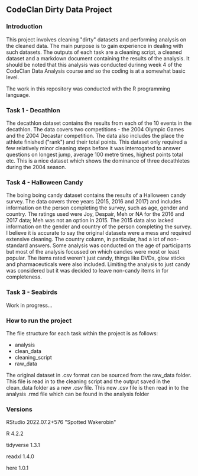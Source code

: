 ## CodeClan Dirty Data Project

### Introduction

This project involves cleaning "dirty" datasets and performing analysis on the cleaned data. 
The main purpose is to gain experience in dealing with such datasets. The outputs of each task are a cleaning script, a cleaned dataset and a markdown document containing the results of the analysis. It should be noted that this analysis was conducted durinng week 4 of the CodeClan Data Analysis course and so the coding is at a somewhat basic level. 
 
The work in this repository was conducted with the R programming language. 

### Task 1 - Decathlon
The decathlon dataset contains the results from each of the 10 events in the decathlon. The data covers two competitions - the 2004 Olympic Games and the 2004 Decastar competition. The data also includes the place the athlete finished ("rank") and their total points. 
This dataset only required a few relatively minor cleaning steps before it was interrogated to answer questions on longest jump, average 100 metre times, highest points total etc. 
This is a nice dataset which shows the dominance of three decathletes during the 2004 season. 

### Task 4 - Halloween Candy
The boing boing candy dataset contains the results of a Halloween candy survey. The data covers three years (2015, 2016 and 2017) and includes information on the person completing the survey, such as age, gender and country. The ratings used were Joy, Despair, Meh or NA for the 2016 and 2017 data; Meh was not an option in 2015. The 2015 data also lacked information on the gender and country of the person completing the survey.
I believe it is accurate to say the original datasets were a mess and required extensive cleaning. The country column, in particular, had a lot of non-standard answers. 
Some analysis was conducted on the age of participants but most of the analysis focussed on which candies were most or least popular. The items rated weren't just candy, things like DVDs, glow sticks and pharmaceuticals were also included. Limiting the analysis to just candy was considered but it was decided to leave non-candy items in for completeness. 

### Task 3 - Seabirds
Work in progress...

### How to run the project

The file structure for each task within the project is as follows:
- analysis
- clean_data
- cleaning_script
- raw_data

The original dataset in .csv format can be sourced from the raw_data folder. This file is read in to the cleaning script and the output saved in the clean_data folder as a new .csv file. This new .csv file is then read in to the analysis .rmd file which can be found in the analysis folder 

### Versions

RStudio     2022.07.2+576 "Spotted Wakerobin" 

R           4.2.2

tidyverse   1.3.1

readxl      1.4.0

here        1.0.1
